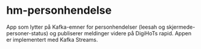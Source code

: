 # hm-personhendelse

App som lytter på Kafka-emner for personhendelser (leesah og skjermede-personer-status)
og publiserer meldinger videre på DigiHoTs rapid. Appen er implementert med Kafka Streams.
